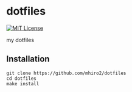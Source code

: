 # dotfiles

[![MIT License](https://img.shields.io/badge/License-MIT-blue.svg?style=flat)](https://github.com/mhiro2/dotfiles/blob/main/LICENSE.txt)

my dotfiles

## Installation

```
git clone https://github.com/mhiro2/dotfiles
cd dotfiles
make install
```
